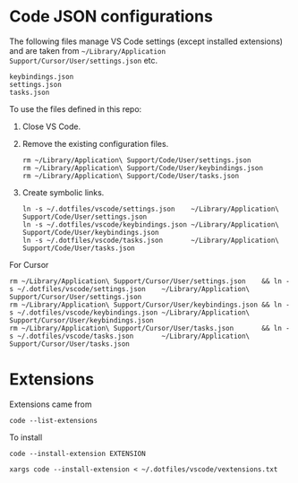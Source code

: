 # Code JSON configurations

The following files manage VS Code settings (except installed extensions) and
are taken from `~/Library/Application Support/Cursor/User/settings.json` etc.

```
keybindings.json
settings.json
tasks.json
```

To use the files defined in this repo:

1. Close VS Code.

2. Remove the existing configuration files.

   ```
   rm ~/Library/Application\ Support/Code/User/settings.json
   rm ~/Library/Application\ Support/Code/User/keybindings.json
   rm ~/Library/Application\ Support/Code/User/tasks.json
   ```

3. Create symbolic links.

   ```
   ln -s ~/.dotfiles/vscode/settings.json    ~/Library/Application\ Support/Code/User/settings.json
   ln -s ~/.dotfiles/vscode/keybindings.json ~/Library/Application\ Support/Code/User/keybindings.json
   ln -s ~/.dotfiles/vscode/tasks.json       ~/Library/Application\ Support/Code/User/tasks.json
   ```

For Cursor

```
rm ~/Library/Application\ Support/Cursor/User/settings.json    && ln -s ~/.dotfiles/vscode/settings.json    ~/Library/Application\ Support/Cursor/User/settings.json
rm ~/Library/Application\ Support/Cursor/User/keybindings.json && ln -s ~/.dotfiles/vscode/keybindings.json ~/Library/Application\ Support/Cursor/User/keybindings.json
rm ~/Library/Application\ Support/Cursor/User/tasks.json       && ln -s ~/.dotfiles/vscode/tasks.json       ~/Library/Application\ Support/Cursor/User/tasks.json
```

# Extensions

Extensions came from

```
code --list-extensions
```

To install

```
code --install-extension EXTENSION
```

```
xargs code --install-extension < ~/.dotfiles/vscode/vextensions.txt
```
